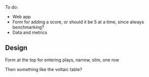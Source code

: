 To do:
- Web app
- Form for adding a score, or should it be 5 at a time, since always benchmarking?
- Data and metrics

## Design

Form at the top for entering plays, narrow, slim, one row

Then something like the voltaic table?